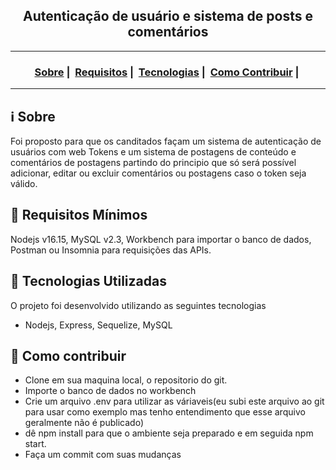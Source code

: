 <h2 align="center">Autenticação de usuário e sistema de posts e comentários</h2>

___




<h3 align="center">
  <a href="#information_source-sobre">Sobre</a>&nbsp;|&nbsp;
  <a href="#seedling-requisitos-mínimos">Requisitos</a>&nbsp;|&nbsp;
  <a href="#rocket-tecnologias-utilizadas">Tecnologias</a>&nbsp;|&nbsp;
  <a href="#link-como-contribuir">Como Contribuir</a>&nbsp;|&nbsp;
</h3>

___


## :information_source: Sobre

Foi proposto para que os canditados façam um sistema de autenticação de usuários com web Tokens e um sistema de postagens de conteúdo e comentários de postagens partindo do principio que só será possível adicionar, editar ou excluir comentários ou postagens caso o token seja válido.


## :seedling: Requisitos Mínimos

Nodejs v16.15,
MySQL v2.3,
Workbench para importar o banco de dados,
Postman ou Insomnia para requisições das APIs.

## :rocket: Tecnologias Utilizadas 

O projeto foi desenvolvido utilizando as seguintes tecnologias

- Nodejs, Express, Sequelize, MySQL

## :link: Como contribuir 

- Clone em sua maquina local, o repositorio do git.
- Importe o banco de dados no workbench
- Crie um arquivo .env para utilizar as váriaveis(eu subi este arquivo ao git para usar como exemplo mas tenho entendimento que esse arquivo geralmente não é publicado)
- dê npm install para que o ambiente seja preparado e em seguida npm start.
- Faça um commit com suas mudanças



